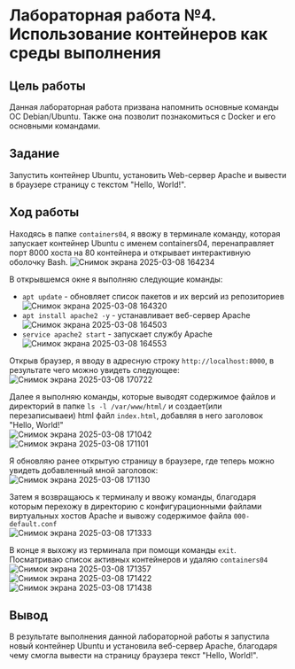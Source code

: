 # Лабораторная работа №4. Использование контейнеров как среды выполнения

## Цель работы
Данная лабораторная работа призвана напомнить основные команды ОС Debian/Ubuntu. Также она позволит познакомиться с Docker и его основными командами.

## Задание
Запустить контейнер Ubuntu, установить Web-сервер Apache и вывести в браузере страницу с текстом "Hello, World!".

## Ход работы
Находясь в папке ``containers04``, я ввожу в терминале команду, которая запускает контейнер Ubuntu с именем containers04, перенаправляет порт 8000 хоста на 80 контейнера и открывает интерактивную оболочку Bash.
![Снимок экрана 2025-03-08 164234](https://github.com/user-attachments/assets/4b2a149f-6dd9-4a5a-8e25-45ae3ba94ca4)  

В открывшемся окне я выполняю следующие команды:
- `apt update` - обновляет список пакетов и их версий из репозиториев
![Снимок экрана 2025-03-08 164320](https://github.com/user-attachments/assets/9fd68ad2-76b9-465f-a572-93c336a619b3)
- `apt install apache2 -y` - устанавливает веб-сервер Apache
![Снимок экрана 2025-03-08 164503](https://github.com/user-attachments/assets/3f034f35-1bec-4c62-b34e-9b0f34625567)
- `service apache2 start` - запускает службу Apache
![Снимок экрана 2025-03-08 164553](https://github.com/user-attachments/assets/5166c9e5-69ea-4226-bac7-2dcc524e0ec1)

Открыв браузер, я вводу в адресную строку `http://localhost:8000`, в результате чего можно увидеть следующее:
![Снимок экрана 2025-03-08 170722](https://github.com/user-attachments/assets/642b6d2c-9e94-4889-9258-267ae107411d)  

Далее я выполняю команды, которые выводят содержимое файлов и директорий в папке `ls -l /var/www/html/` и создает(или перезаписываеи) html файл `index.html`, добавляя в него заголовок "Hello, World!"  
![Снимок экрана 2025-03-08 171042](https://github.com/user-attachments/assets/1375f759-40de-478c-ad3e-58e5d2f182ec)
![Снимок экрана 2025-03-08 171101](https://github.com/user-attachments/assets/0feeb28c-1917-4897-adf6-87e7ce564029)

Я обновляю ранее открытую страницу в браузере, где теперь можно увидеть добавленный мной заголовок:  
![Снимок экрана 2025-03-08 171130](https://github.com/user-attachments/assets/26921f42-35fd-4eb3-9141-534e6559ca79)

Затем я возвращаюсь к терминалу и ввожу команды, благодаря которым перехожу в директорию с конфигурационными файлами виртуальных хостов Apache и вывожу содержимое файла `000-default.conf`  
![Снимок экрана 2025-03-08 171333](https://github.com/user-attachments/assets/5a743f1f-9b88-4704-862c-d9440918b91a)

В конце я выхожу из терминала при помощи команды `exit`. Посматриваю список активных контейнеров и удаляю `containers04`
![Снимок экрана 2025-03-08 171357](https://github.com/user-attachments/assets/575d6765-3a5d-4948-9437-aea89c718a1a)  
![Снимок экрана 2025-03-08 171422](https://github.com/user-attachments/assets/c4d7fa95-d6f4-46a4-8102-ef9a550e8682)
![Снимок экрана 2025-03-08 171438](https://github.com/user-attachments/assets/6d246c57-2399-4047-82fc-89af2a4189de)





## Вывод
В результате выполнения данной лабораторной работы я запустила новый контейнер Ubuntu и установила веб-сервер Apache, благодаря чему смогла вывести на страницу браузера текст "Hello, World!".

